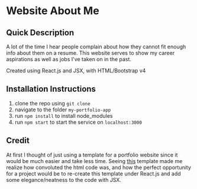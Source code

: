 Website About Me
================

Quick Description
------------------
A lot of the time I hear people complain about how they cannot fit enough info about them on a resume. This website serves to show my career aspirations as well as jobs I've taken on in the past.

Created using React.js and JSX, with HTML/Bootstrap v4

Installation Instructions
-------------------------
1. clone the repo using ``git clone``
2. navigate to the folder ``my-portfolio-app``
3. run ``npm install`` to install node_modules
4. run ``npm start`` to start the service on ``localhost:3000``

Credit
------
At first I thought of just using a template for a portfolio website since it would be much easier and take less time. Seeing [this](https://colorlib.com/preview/#jackson) template made me realize how convoluted the html code was, and how the perfect opportunity for a project would be to re-create this template under React.js and add some elegance/neatness to the code with JSX.

